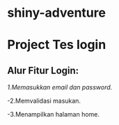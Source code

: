 # shiny-adventure
Project Tes login
==
Alur Fitur Login:
--
*1.Memasukkan email dan password.*

-2.Memvalidasi masukan.

-3.Menampilkan halaman home.

